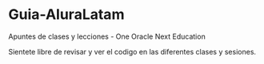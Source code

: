 # Guia-AluraLatam
Apuntes de clases y lecciones - One Oracle Next Education

Sientete libre de revisar y ver el codigo en las diferentes clases y sesiones.
